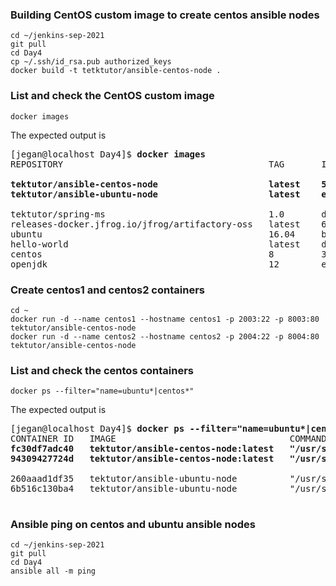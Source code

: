 ### Building CentOS custom image to create centos ansible nodes
```
cd ~/jenkins-sep-2021
git pull
cd Day4
cp ~/.ssh/id_rsa.pub authorized_keys
docker build -t tetktutor/ansible-centos-node .
```

### List and check the CentOS custom image
```
docker images
```
The expected output is
<pre>
[jegan@localhost Day4]$ <b>docker images</b>
REPOSITORY                                       TAG       IMAGE ID       CREATED          SIZE
<b>
tektutor/ansible-centos-node                     latest    56491a566f81   10 minutes ago   259MB
tektutor/ansible-ubuntu-node                     latest    e6a97031776d   20 hours ago     220MB
</b>
tektutor/spring-ms                               1.0       d05e6c1660df   45 hours ago     487MB
releases-docker.jfrog.io/jfrog/artifactory-oss   latest    60c5d817a8d1   3 days ago       980MB
ubuntu                                           16.04     b6f507652425   9 days ago       135MB
hello-world                                      latest    d1165f221234   6 months ago     13.3kB
centos                                           8         300e315adb2f   9 months ago     209MB
openjdk                                          12        e1e07dfba89c   2 years ago      470MB
</pre>

### Create centos1 and centos2 containers
```
cd ~
docker run -d --name centos1 --hostname centos1 -p 2003:22 -p 8003:80 tektutor/ansible-centos-node
docker run -d --name centos2 --hostname centos2 -p 2004:22 -p 8004:80 tektutor/ansible-centos-node
```
### List and check the centos containers
```
docker ps --filter="name=ubuntu*|centos*"
```
The expected output is
<pre>
[jegan@localhost Day4]$ <b>docker ps --filter="name=ubuntu*|centos*"</b>
CONTAINER ID   IMAGE                                 COMMAND               CREATED          STATUS          PORTS     <b>                                                                     NAMES
fc30df7adc40   tektutor/ansible-centos-node:latest   "/usr/sbin/sshd -D"   9 minutes ago    Up 9 minutes    0.0.0.0:2004->22/tcp, :::2004->22/tcp, 0.0.0.0:8004->80/tcp, :::8004->80/tcp   centos2
94309427724d   tektutor/ansible-centos-node:latest   "/usr/sbin/sshd -D"   10 minutes ago   Up 10 minutes   0.0.0.0:2003->22/tcp, :::2003->22/tcp, 0.0.0.0:8003->80/tcp, :::8003->80/tcp   centos1
</b>
260aaad1df35   tektutor/ansible-ubuntu-node          "/usr/sbin/sshd -D"   19 hours ago     Up 23 minutes   0.0.0.0:2002->22/tcp, :::2002->22/tcp, 0.0.0.0:8002->80/tcp, :::8002->80/tcp   ubuntu2
6b516c130ba4   tektutor/ansible-ubuntu-node          "/usr/sbin/sshd -D"   19 hours ago     Up 23 minutes   0.0.0.0:2001->22/tcp, :::2001->22/tcp, 0.0.0.0:8001->80/tcp, :::8001->80/tcp   ubuntu1

</pre>

### Ansible ping on centos and ubuntu ansible nodes
```
cd ~/jenkins-sep-2021
git pull
cd Day4
ansible all -m ping
```
